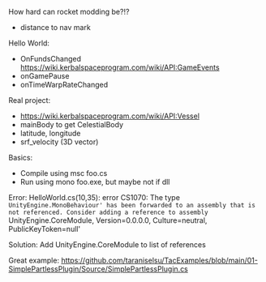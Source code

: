 How hard can rocket modding be?!?
- distance to nav mark

Hello World:
- OnFundsChanged https://wiki.kerbalspaceprogram.com/wiki/API:GameEvents
- onGamePause
- onTimeWarpRateChanged

Real project:
- https://wiki.kerbalspaceprogram.com/wiki/API:Vessel
- mainBody to get CelestialBody
- latitude, longitude
- srf_velocity (3D vector)

Basics:
- Compile using msc foo.cs
- Run using mono foo.exe, but maybe not if dll


Error:
   HelloWorld.cs(10,35): error CS1070: The type `UnityEngine.MonoBehaviour' has been forwarded to an
   assembly that is not referenced. Consider adding a reference to assembly `UnityEngine.CoreModule,
   Version=0.0.0.0, Culture=neutral, PublicKeyToken=null'

Solution: Add UnityEngine.CoreModule to list of references

Great example: https://github.com/taraniselsu/TacExamples/blob/main/01-SimplePartlessPlugin/Source/SimplePartlessPlugin.cs

